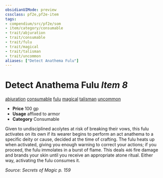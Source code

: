 ```yaml
---
obsidianUIMode: preview
cssclass: pf2e,pf2e-item
tags:
- compendium/src/pf2e/som
- item/category/consumable
- trait/abjuration
- trait/consumable
- trait/fulu
- trait/magical
- trait/talisman
- trait/uncommon
aliases: ["Detect Anathema Fulu"]
---
```

# Detect Anathema Fulu *Item 8*  
[abjuration](/rules/traits/abjuration.md)  [consumable](/rules/traits/consumable.md)  [fulu](/rules/traits/fulu-som.md)  [magical](/rules/traits/magical.md)  [talisman](/rules/traits/talisman.md)  [uncommon](/rules/traits/uncommon.md)  

- **Price** 100 gp
- **Usage** affixed to armor
- **Category** Consumable

Given to undisciplined acolytes at risk of breaking their vows, this fulu activates on its own if its wearer begins to perform an act anathema to a specific deity or cause, decided at the time of crafting. The fulu heats up when activated, giving you enough warning to correct your actions; if you proceed, the fulu immolates in a burst of flame. This deals `4d6` fire damage and brands your skin until you receive an appropriate atone ritual. Either way, activating the fulu consumes it.

*Source: Secrets of Magic p. 159*